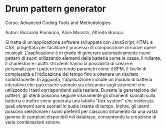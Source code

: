 # Drum pattern generator

Corso: Advanced Coding Tools and Methodologies.

Autori: Riccardo Pomarico, Alice Marazzi, Alfredo Brusca.

Si tratta di un'applicazione software sviluppata con JavaScript, HTML e CSS, progettata per facilitare il processo di composizione di nuove opere musicali. L'applicazione è in grado di generare automaticamente nuovi pattern di suoni utilizzando elementi della batteria come la cassa, il rullante, il charleston e i piatti. Gli utenti hanno la possibilità di creare e personalizzare i pattern inserendo parametri come il BPM, il livello di complessità e l'indicazione del tempo fino a ottenere un risultato soddisfacente.
In aggiunta, l'applicazione include un modulo di batteria interattivo che può essere suonato sia cliccando sugli strumenti che utilizzando i tasti corrispondenti sulla tastiera. Durante la generazione del pattern, gli utenti possono seguire visivamente gli strumenti suonati sulla batteria e inoltre viene generata una tabella "box system" che evidenzia quali elementi sono suonati in quale istante di tempo. Inoltre, gli utenti possono selezionare i suoni preferiti per ciascuno strumento da una vasta gamma di campioni disponibili nel database, consentendo la creazione di varie combinazioni sonore.
